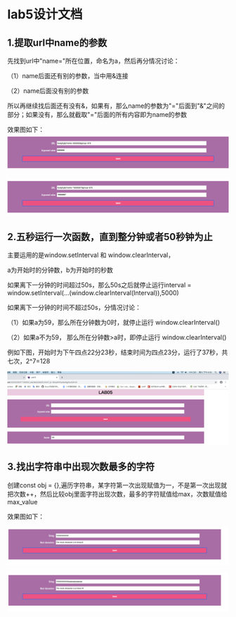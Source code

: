 # lab5设计文档

## 1.提取url中name的参数

先找到url中"name="所在位置，命名为a，然后再分情况讨论：

（1）name后面还有别的参数，当中用&连接

（2）name后面没有别的参数

所以再继续找后面还有没有&，如果有，那么name的参数为"="后面到"&"之间的部分；如果没有，那么就截取"="后面的所有内容即为name的参数

效果图如下：
![sample](lab5效果图/argument_value-1.png)

![sample](lab5效果图/argument_value-2.png)

## 2.五秒运行一次函数，直到整分钟或者50秒钟为止

主要运用的是window.setInterval 和 window.clearInterval，

a为开始时的分钟数，b为开始时的秒数

如果离下一分钟的时间超过50s，那么50s之后就停止运行interval = window.setInterval(...(window.clearInterval(Interval)),5000)

如果离下一分钟的时间不超过50s，分情况讨论：

（1）如果a为59，那么所在分钟数为0时，就停止运行 window.clearInterval()

（2）如果a不为59， 那么所在分钟数>a时，即停止运行 window.clearInterval()

例如下图，开始时为下午四点22分23秒，结束时间为四点23分，运行了37秒，共七次，2^7=128

![sample](lab5效果图/runTime-1.png)

## 3.找出字符串中出现次数最多的字符

创建const obj = {},遍历字符串，某字符第一次出现赋值为一，不是第一次出现就把次数++，然后比较obj里面字符出现次数，最多的字符赋值给max，次数赋值给max_value

效果图如下：

![sample](lab5效果图/max-1.png)

![sample](lab5效果图/max-2.png)
